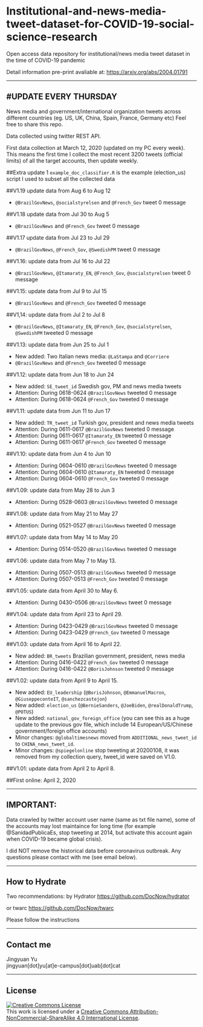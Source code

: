 # Institutional-and-news-media-tweet-dataset-for-COVID-19-social-science-research
Open access data repository for institutional/news media tweet dataset in the time of COVID-19 pandemic

Detail information pre-print avaliable at: https://arxiv.org/abs/2004.01791

---------------------
#UPDATE EVERY THURSDAY
---------------------

News media and government/international organization tweets across different countries (eg. US, UK, China, Spain, France, Germany etc)
Feel free to share this repo.

Data collected using twitter REST API.

First data collection at March 12, 2020 (updated on my PC every week).
This means the first time I collect the most recent 3200 tweets (official limits) of all the target accounts, then update weekly.

##Extra update 1
`example_doc_classifier.R` is the example (election_us) script I used to subset all the collected data

##V1.19
update data from Aug 6 to Aug 12
* `@BrazilGovNews`, `@socialstyrelsen` and `@French_Gov` tweet 0 message

##V1.18
update data from Jul 30 to Aug 5
* `@BrazilGovNews` and `@French_Gov` tweet 0 message

##V1.17
update data from Jul 23 to Jul 29
* `@BrazilGovNews`, `@French_Gov`, `@SwedishPM` tweet 0 message

##V1.16:
update data from Jul 16 to Jul 22
* `@BrazilGovNews`, `@Itamaraty_EN`, `@French_Gov`, `@socialstyrelsen` tweet 0 message

##V1.15:
update data from Jul 9 to Jul 15
* `@BrazilGovNews` and `@French_Gov` tweeted 0 message

##V1,14:
update data from Jul 2 to Jul 8
* `@BrazilGovNews`, `@Itamaraty_EN`, `@French_Gov`, `@socialstyrelsen`, `@SwedishPM` tweeted 0 message

##V1.13:
update data from Jun 25 to Jul 1
* New added: Two Italian news media: `@LaStampa` and `@Corriere`
* `@BrazilGovNews` and `@French_Gov` tweeted 0 message

##V1.12:
update data from Jun 18 to Jun 24
* New added: `SE_tweet_id` Swedish gov, PM and news media tweets
* Attention: During 0618-0624 `@BrazilGovNews` tweeted 0 message
* Attention: During 0618-0624 `@French_Gov` tweeted 0 message

##V1.11:
update data from Jun 11 to Jun 17
* New added: `TR_tweet_id` Turkish gov, president and news media tweets
* Attention: During 0611-0617 `@BrazilGovNews` tweeted 0 message
* Attention: During 0611-0617 `@Itamaraty_EN` tweeted 0 message
* Attention: During 0611-0617 `@French_Gov` tweeted 0 message

##V1.10:
update data from Jun 4 to Jun 10
* Attention: During 0604-0610 `@BrazilGovNews` tweeted 0 message
* Attention: During 0604-0610 `@Itamaraty_EN` tweeted 0 message
* Attention: During 0604-0610 `@French_Gov` tweeted 0 message

##V1.09:
update data from May 28 to Jun 3
* Attention: During 0528-0603 `@BrazilGovNews` tweeted 0 message

##V1.08:
update data from May 21 to May 27
* Attention: During 0521-0527 `@BrazilGovNews` tweeted 0 message

##V1.07:
update data from May 14 to May 20
* Attention: During 0514-0520 `@BrazilGovNews` tweeted 0 message

##V1.06:
update data from May 7 to May 13.
* Attention: During 0507-0513 `@BrazilGovNews` tweeted 0 message
* Attention: During 0507-0513 `@French_Gov` tweeted 0 message

##V1.05:
update data from April 30 to May 6.
* Attention: During 0430-0506 `@BrazilGovNews` tweet 0 message

##V1.04:
update data from April 23 to April 29.
* Attention: During 0423-0429 `@BrazilGovNews` tweeted 0 message
* Attention: During 0423-0429 `@French_Gov` tweeted 0 message

##V1.03:
update data from April 16 to April 22.
* New added: `BR_tweets` Brazilian government, president, news media
* Attention: During 0416-0422 `@French_Gov` tweeted 0 message
* Attention: During 0416-0422 `@BorisJohnson` tweeted 0 message

##V1.02: 
update data from April 9 to April 15.
* New added: `EU_leadership` (`@BorisJohnson`, `@EmmanuelMacron`, `@GiuseppeconteIT`, `@sanchezcastejon`)<br>
* New added: `election_us` (`@BernieSanders`, `@JoeBiden`, `@realDonaldTrump`, `@POTUS`)<br>
* New added: `national_gov_foreign_office` (you can see this as a huge update to the previous gov file, which include 14 European/US/Chinese government/foreign office accounts)<br>
* Minor changes: `@globaltimesnews` moved from `ADDITIONAL_news_tweet_id` to `CHINA_news_tweet_id`.<br>
* Minor changes: `@spiegelonline` stop tweeting at 20200108, it was removed from my collection query, tweet_id were saved on V1.0.

##V1.01: 
update data from April 2 to April 8.

##First online: April 2, 2020


----------
IMPORTANT:
----------
Data crawled by twitter account user name (same as txt file name), some of the accounts may lost maintaince for long time (for example @SanidadPublicaEs, stop tweeting at 2014, but activate this account again when COVID-19 became global crisis).

I did NOT remove the historical data before coronavirus outbreak. Any questions please contact with me (see email below).

--------------
How to Hydrate
--------------
Two recommendations:
by Hydrator
https://github.com/DocNow/hydrator

or twarc
https://github.com/DocNow/twarc

Please follow the instructions

----------
Contact me
----------
Jingyuan Yu  
jingyuan[dot]yu[at]e-campus[dot]uab[dot]cat

-------
License
-------
<a rel="license" href="http://creativecommons.org/licenses/by-nc-sa/4.0/"><img alt="Creative Commons License" style="border-width:0" src="https://i.creativecommons.org/l/by-nc-sa/4.0/88x31.png" /></a><br />This work is licensed under a <a rel="license" href="http://creativecommons.org/licenses/by-nc-sa/4.0/">Creative Commons Attribution-NonCommercial-ShareAlike 4.0 International License</a>.
